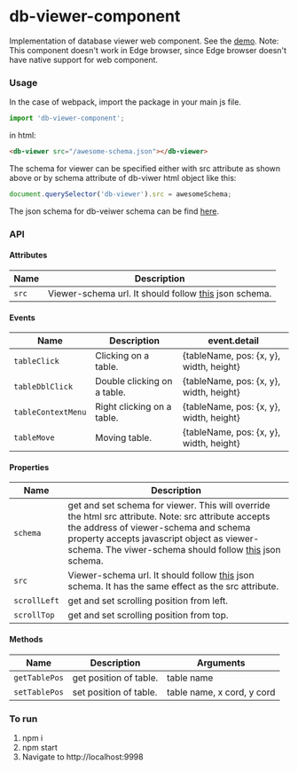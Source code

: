# db-viewer-component

Implementation of database viewer web component.
See the [demo](https://ayeressian.github.io/db-viewer-component/).
Note: This component doesn't work in Edge browser, since Edge browser doesn't have native support for web component.

### Usage
In the case of webpack, import the package in your main js file.
```javascript
import 'db-viewer-component';
```
in html:
```html
<db-viewer src="/awesome-schema.json"></db-viewer>
```
The schema for viewer can be specified either with src attribute as shown above or by schema attribute of db-viwer html object like this:

```javascript
document.querySelector('db-viewer').src = awesomeSchema;
```
The json schema for db-veiwer schema can be find [here](https://github.com/ayeressian/db-designer/blob/master/src/renderer/validation-schema.js).

### API
#### Attributes
Name | Description
--- | ---
`src` | Viewer-schema url. It should follow [this](https://github.com/ayeressian/db-designer/blob/master/src/renderer/validation-schema.js) json schema.
#### Events
Name | Description | event.detail
--- | --- | ---
`tableClick` | Clicking on a table. | {tableName, pos: {x, y}, width, height}
`tableDblClick` | Double clicking on a table. | {tableName, pos: {x, y}, width, height}
`tableContextMenu` | Right clicking on a table. | {tableName, pos: {x, y}, width, height}
`tableMove` | Moving table. | {tableName, pos: {x, y}, width, height}
#### Properties
Name | Description
--- | ---
`schema` | get and set schema for viewer. This will override the html src attribute. Note: src attribute accepts the address of viewer-schema and schema property accepts javascript object as viewer-schema. The viwer-schema should follow [this](https://github.com/ayeressian/db-designer/blob/master/src/renderer/validation-schema.js) json schema.
`src` | Viewer-schema url. It should follow [this](https://github.com/ayeressian/db-designer/blob/master/src/renderer/validation-schema.js) json schema. It has the same effect as the src attribute.
`scrollLeft` | get and set scrolling position from left.
`scrollTop` | get and set scrolling position from top.
#### Methods
Name | Description | Arguments
--- | --- | ---
`getTablePos` | get position of table. | table name
`setTablePos` | set position of table. | table name, x cord, y cord

### To run
  1. npm i
  2. npm start
  3. Navigate to http://localhost:9998
